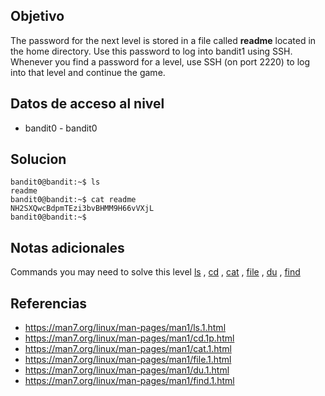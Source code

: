 ## Objetivo
The password for the next level is stored in a file called **readme** located in the home directory. Use this password to log into bandit1 using SSH. Whenever you find a password for a level, use SSH (on port 2220) to log into that level and continue the game.

## Datos de acceso al nivel
- bandit0 - bandit0
## Solucion
```
bandit0@bandit:~$ ls
readme
bandit0@bandit:~$ cat readme
NH2SXQwcBdpmTEzi3bvBHMM9H66vVXjL
bandit0@bandit:~$
```

## Notas adicionales
Commands you may need to solve this level
[ls](https://man7.org/linux/man-pages/man1/ls.1.html) , [cd](https://man7.org/linux/man-pages/man1/cd.1p.html) , [cat](https://man7.org/linux/man-pages/man1/cat.1.html) , [file](https://man7.org/linux/man-pages/man1/file.1.html) , [du](https://man7.org/linux/man-pages/man1/du.1.html) , [find](https://man7.org/linux/man-pages/man1/find.1.html)
## Referencias
- https://man7.org/linux/man-pages/man1/ls.1.html
- https://man7.org/linux/man-pages/man1/cd.1p.html
- https://man7.org/linux/man-pages/man1/cat.1.html
- https://man7.org/linux/man-pages/man1/file.1.html
- https://man7.org/linux/man-pages/man1/du.1.html
- https://man7.org/linux/man-pages/man1/find.1.html